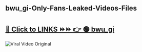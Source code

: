 
 ## bwu_gi-Only-Fans-Leaked-Videos-Files

# <h2><a href="https://mediaupload.pro?bwu_gi">🔗 Click to LINKS ⏩⏩ 👉 🟢 bwu_gi </a></h2>

<a href="https://mediaupload.pro?bwu_gi" rel="nofollow" data-target="animated-image.originalLink"><img src="https://i.ibb.co.com/xMMVF88/686577567.gif" alt="Viral Video Original" style="max-width: 100%; display: inline-block;" data-target="animated-image.originalImage"></a>